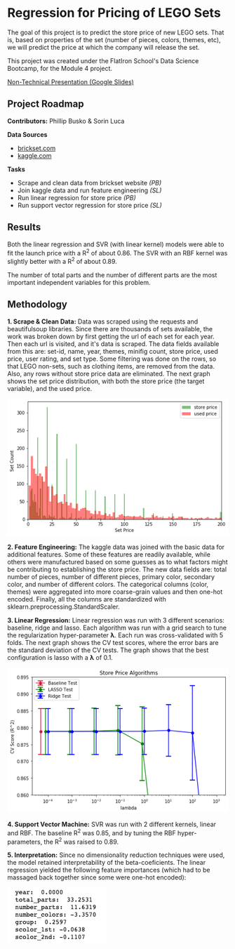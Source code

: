 # Regression for Pricing of LEGO Sets

The goal of this project is to predict the store price of new LEGO sets. That is, based on properties of the set (number of pieces, colors, themes, etc), we will predict the price at which the company will release the set. 

This project was created under the FlatIron School's Data Science Bootcamp, for the Module 4 project.

[Non-Technical Presentation (Google Slides)](https://docs.google.com/presentation/d/1h-8MnhFCwu_dVXVftjegIf_1CB65Z5tXdPTkiSW0yjo/edit?usp=sharing)


## Project Roadmap

**Contributors:** Phillip Busko & Sorin Luca

**Data Sources**
- [brickset.com](https://brickset.com)
- [kaggle.com](https://www.kaggle.com/rtatman/lego-database)

**Tasks**
- Scrape and clean data from brickset website *(PB)*
- Join kaggle data and run feature engineering *(SL)*
- Run linear regression for store price *(PB)*
- Run support vector regression for store price *(SL)*


## Results

Both the linear regression and SVR (with linear kernel) models were able to fit the launch price with a R<sup>2</sup> of about 0.86. The SVR with an RBF kernel was slightly better with a R<sup>2</sup> of about 0.89.

The number of total parts and the number of different parts are the most important independent variables for this problem.


## Methodology

**1. Scrape & Clean Data:** Data was scraped using the requests and beautifulsoup libraries. Since there are thousands of sets available, the work was broken down by first getting the url of each set for each year. Then each url is visited, and it's data is scraped. The data fields available from this are: set-id, name, year, themes, minifig count, store price, used price, user rating, and set type. Some filtering was done on the rows, so that LEGO non-sets, such as clothing items, are removed from the data. Also, any rows without store price data are eliminated. The next graph shows the set price distribution, with both the store price (the target variable), and the used price.

![](assets/set_price.png)

**2. Feature Engineering:** The kaggle data was joined with the basic data for additional features. Some of these features are readily available, while others were manufactured based on some guesses as to what factors might be contributing to establishing the store price. The new data fields are: total number of pieces, number of different pieces, primary color, secondary color, and number of different colors. The categorical columns (color, themes) were aggregated into more coarse-grain values and then one-hot encoded. Finally, all the columns are standardized with sklearn.preprocessing.StandardScaler.

**3. Linear Regression:** Linear regression was run with 3 different scenarios: baseline, ridge and lasso. Each algorithm was run with a grid search to tune the regularization hyper-parameter <b>&#955;</b>. Each run was cross-validated with 5 folds. The next graph shows the CV test scores, where the error bars are the standard deviation of the CV tests. The graph shows that the best configuration is lasso with a <b>&#955;</b> of 0.1.

![](assets/linear_algorithms.png)

**4. Support Vector Machine:** SVR was run with 2 different kernels, linear and RBF. The baseline R<sup>2</sup> was 0.85, and by tuning the RBF hyper-parameters, the R<sup>2</sup> was raised to 0.89.

**5. Interpretation:** Since no dimensionality reduction techniques were used, the model retained interpretability of the beta-coeficients. The linear regression yielded the following feature importances (which had to be massaged back together since some were one-hot encoded):

![](assets/feature_importance.png)

